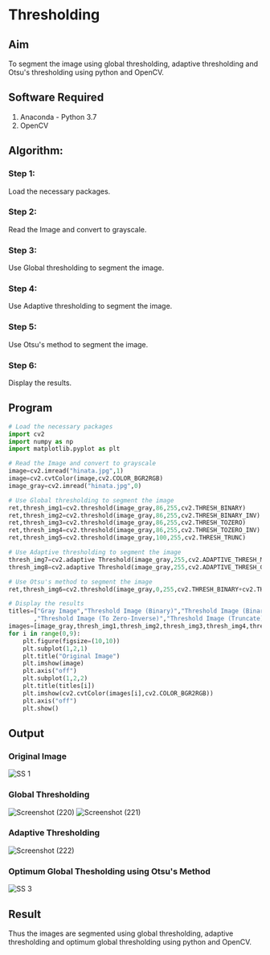 # Thresholding
## Aim
To segment the image using global thresholding, adaptive thresholding and Otsu's thresholding using python and OpenCV.


## Software Required
1. Anaconda - Python 3.7
2. OpenCV

## Algorithm:

### Step 1:
Load the necessary packages.

### Step 2:
Read the Image and convert to grayscale.

### Step 3:
Use Global thresholding to segment the image.

### Step 4:
Use Adaptive thresholding to segment the image.

### Step 5:
Use Otsu's method to segment the image.

### Step 6:
Display the results.

## Program

```python
# Load the necessary packages
import cv2
import numpy as np
import matplotlib.pyplot as plt

# Read the Image and convert to grayscale
image=cv2.imread("hinata.jpg",1)
image=cv2.cvtColor(image,cv2.COLOR_BGR2RGB)
image_gray=cv2.imread("hinata.jpg",0)

# Use Global thresholding to segment the image
ret,thresh_img1=cv2.threshold(image_gray,86,255,cv2.THRESH_BINARY)
ret,thresh_img2=cv2.threshold(image_gray,86,255,cv2.THRESH_BINARY_INV)
ret,thresh_img3=cv2.threshold(image_gray,86,255,cv2.THRESH_TOZERO)
ret,thresh_img4=cv2.threshold(image_gray,86,255,cv2.THRESH_TOZERO_INV)
ret,thresh_img5=cv2.threshold(image_gray,100,255,cv2.THRESH_TRUNC)

# Use Adaptive thresholding to segment the image
thresh_img7=cv2.adaptive Threshold(image_gray,255,cv2.ADAPTIVE_THRESH_MEAN_C,cv2.THRESH_BINARY,11,2)
thresh_img8=cv2.adaptive Threshold(image_gray,255,cv2.ADAPTIVE_THRESH_GAUSSIAN_C,cv2.THRESH_BINARY,11,2)

# Use Otsu's method to segment the image 
ret,thresh_img6=cv2.threshold(image_gray,0,255,cv2.THRESH_BINARY+cv2.THRESH_OTSU)

# Display the results
titles=["Gray Image","Threshold Image (Binary)","Threshold Image (Binary Inverse)","Threshold Image (To Zero)"
       ,"Threshold Image (To Zero-Inverse)","Threshold Image (Truncate)","Otsu","Adaptive Threshold (Mean)","Adaptive Threshold (Gaussian)"]
images=[image_gray,thresh_img1,thresh_img2,thresh_img3,thresh_img4,thresh_img5,thresh_img6,thresh_img7,thresh_img8]
for i in range(0,9):
    plt.figure(figsize=(10,10))
    plt.subplot(1,2,1)
    plt.title("Original Image")
    plt.imshow(image)
    plt.axis("off")
    plt.subplot(1,2,2)
    plt.title(titles[i])
    plt.imshow(cv2.cvtColor(images[i],cv2.COLOR_BGR2RGB))
    plt.axis("off")
    plt.show()


```
## Output

### Original Image
![SS 1](https://user-images.githubusercontent.com/75234807/172057894-e9934b05-e686-4936-a0dd-92d6955e0849.png)

### Global Thresholding
![Screenshot (220)](https://user-images.githubusercontent.com/75234807/172057918-ab711e21-9ba9-427f-a60a-01e753c138a8.png)
![Screenshot (221)](https://user-images.githubusercontent.com/75234807/172057922-1bbb136f-9a99-4609-821b-18edef6573d2.png)

### Adaptive Thresholding
![Screenshot (222)](https://user-images.githubusercontent.com/75234807/172057929-90d0b958-ec93-497b-94b4-d14ceb0e62c3.png)

### Optimum Global Thesholding using Otsu's Method
![SS 3](https://user-images.githubusercontent.com/75234807/172057905-100e1bfa-ae16-485b-bfb8-982d1744239a.png)

## Result
Thus the images are segmented using global thresholding, adaptive thresholding and optimum global thresholding using python and OpenCV.
